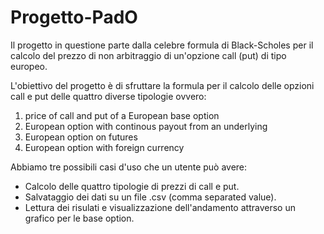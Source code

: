 # Progetto-PadO

Il progetto in questione parte dalla celebre formula di Black-Scholes per il calcolo del prezzo di non arbitraggio di un'opzione
call (put) di tipo europeo.

L'obiettivo del progetto è di sfruttare la formula per il calcolo delle opzioni call e put delle quattro diverse tipologie ovvero:

1) price of call and put of a European base option
2) European option with continous payout from an underlying
3) European option on futures 
4) European option with foreign currency


Abbiamo tre possibili casi d'uso che un utente può avere:

- Calcolo delle quattro tipologie di prezzi di call e put.
- Salvataggio dei dati su un file .csv (comma separated value).
- Lettura dei risulati e visualizzazione dell'andamento attraverso un grafico per le base option. 










